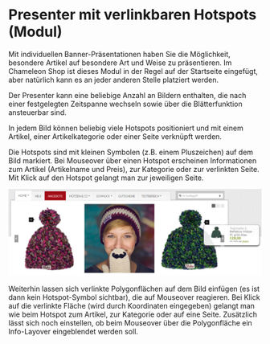 # Presenter mit verlinkbaren Hotspots \(Modul\)

Mit individuellen Banner-Präsentationen haben Sie die Möglichkeit, besondere Artikel auf besondere Art und Weise zu präsentieren. Im Chameleon Shop ist dieses Modul in der Regel auf der Startseite eingefügt, aber natürlich kann es an jeder anderen Stelle platziert werden.

Der Presenter kann eine beliebige Anzahl an Bildern enthalten, die nach einer festgelegten Zeitspanne wechseln sowie über die Blätterfunktion ansteuerbar sind.

In jedem Bild können beliebig viele Hotspots positioniert und mit einem Artikel, einer Artikelkategorie oder einer Seite verknüpft werden.

Die Hotspots sind mit kleinen Symbolen \(z.B. einem Pluszeichen\) auf dem Bild markiert. Bei Mouseover über einen Hotspot erscheinen Informationen zum Artikel \(Artikelname und Preis\), zur Kategorie oder zur verlinkten Seite. Mit Klick auf den Hotspot gelangt man zur jeweiligen Seite.

![](../../.gitbook/assets/presenter.png)

Weiterhin lassen sich verlinkte Polygonflächen auf dem Bild einfügen \(es ist dann kein Hotspot-Symbol sichtbar\), die auf Mouseover reagieren. Bei Klick auf die verlinkte Fläche \(wird durch Koordinaten eingegeben\) gelangt man wie beim Hotspot zum Artikel, zur Kategorie oder auf eine Seite. Zusätzlich lässt sich noch einstellen, ob beim Mouseover über die Polygonfläche ein Info-Layover eingeblendet werden soll.

